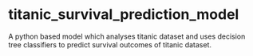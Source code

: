 # titanic_survival_prediction_model
A python based model which analyses titanic dataset and uses decision tree classifiers to predict survival outcomes of titanic dataset.
